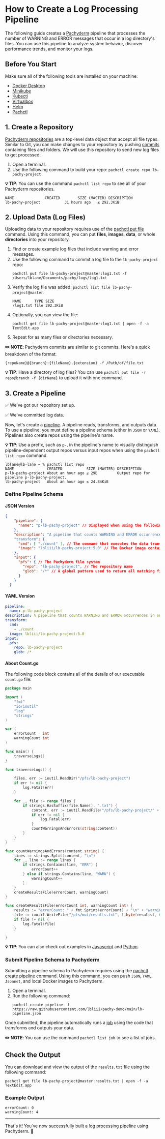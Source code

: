 # How to Create a Log Processing Pipeline 

The following guide creates a [Pachyderm](https://www.pachyderm.com/) pipeline that processes the number of WARNING and ERROR messages that occur in a log directory's files. You can use this pipeline to analyze system behavior, discover performance trends, and monitor your logs. 

## Before You Start 

Make sure all of the following tools are installed on your machine:

- [Docker Desktop](https://www.docker.com/products/docker-desktop/)
- [Minikube](https://minikube.sigs.k8s.io/docs/start/)
- [Kubectl](https://kubernetes.io/docs/tasks/tools/)
- [Virtualbox](https://www.virtualbox.org/wiki/Downloads)
- [Helm](https://helm.sh/docs/intro/install/)
- [Pachctl](https://docs.pachyderm.com/latest/getting-started/local-installation/#install-pachctl)

## 1. Create a Repository 

[Pachyderm repositories](https://docs.pachyderm.com/latest/concepts/data-concepts/repo/#repository) are a top-level data object that accept all file types. Similar to Git, you can make changes to your repository by pushing [commits](https://docs.pachyderm.com/latest/concepts/data-concepts/commit/#commit) containing files and folders. We will use this repository to send new log files to get processed.

1. Open a terminal. 
2. Use the following command to build your repo: `pachctl create repo lb-pachy-project`

**💡 TIP**: You can use the command `pachctl list repo` to see all of your Pachyderm repositories. 

```
NAME              CREATED        SIZE (MASTER) DESCRIPTION                           
lb-pachy-project           31 hours ago   ≤ 292.3KiB  
```

## 2. Upload Data (Log Files)

Uploading data to your repository requires use of the [pachctl put file](https://docs.pachyderm.com/latest/reference/pachctl/pachctl_put_file) command. Using this command, you can put **files**, **images**, **data**, or whole **directories** into your repository.

1. Find or create example log files that include warning and error messages. 
2. Use the following command to commit a log file to the `lb-pachy-project` repo: 
   ```
   pachctl put file lb-pachy-project@master:log1.txt -f /Users/lblane/Documents/pachy/logs/log1.txt
   ```
3. Verify the log file was added: `pachctl list file lb-pachy-project@master`.
   ```
   NAME      TYPE SIZE     
   /log1.txt file 292.3KiB 
   ```
4. Optionally, you can view the file: 
   ```
   pachctl get file lb-pachy-project@master:log1.txt | open -f -a TextEdit.app
   ```
5. Repeat for as many files or directories necessary. 

**✏️ NOTE**: Pachyderm commits are similar to git commits. Here's a quick breakdown of the format:
   ```
   {repoName}@{branch}:{fileName}.{extension} -f /Path/of/file.txt
   ```

**💡 TIP**: Have a directory of log files? You can use `pachctl put file -r repo@branch -f {dirName}` to upload it with one command. 

## 3. Create a Pipeline 

✅ We've got our repository set up. 

✅ We've committed log data.

Now, let's create a [pipeline](https://docs.pachyderm.com/latest/concepts/pipeline-concepts/pipeline/#pipeline). A pipeline reads, transforms, and outputs data. To use a pipeline, you must define a pipeline schema (either in `JSON` or `YAML`). Pipelines also create repos using the pipeline's name.

**💡 TIP**: Use a prefix, such as `p-`, in the pipeline's name to visually distinguish pipeline-dependent output repos versus input repos when using the `pachctl list repo` command.

   ```
   lblane@lb-lane ~ % pachctl list repo                                                             
   NAME               CREATED           SIZE (MASTER) DESCRIPTION                                  
   p-lb-pachy-project About an hour ago ≤ 29B         Output repo for pipeline p-lb-pachy-project. 
   lb-pachy-project   About an hour ago ≤ 24.84KiB  
   ```

### Define Pipeline Schema 

#### JSON Version

```json 
{
    "pipeline": {
      "name": "p-lb-pachy-project" // Displayed when using the following command: pachctl list pipeline
    },
    "description": "A pipeline that counts WARNING and ERROR occurrences in one or many log files.", // Displayed when using the following command: pachctl list pipeline
    "transform": {
      "cmd": [ "./count" ], // The command that executes the data transformation & output
      "image": "lbliii/lb-pachy-project:5.0" // The Docker image containing the scripts/logic needed to transform the data. 
    },
    "input": {
      "pfs": { // The Pachyderm file system
        "repo": "lb-pachy-project", // The repository name 
        "glob": "/*" // A global pattern used to return all matching files; example: pachctl glob file <repo>@<branch-or-commit>:<pattern> [flags]
      }
    }
  }
```

#### YAML Version

```yaml
pipeline:
  name: p-lb-pachy-project
description: A pipeline that counts WARNING and ERROR occurrences in one or many log files.
transform:
  cmd:
    - ./count 
  image: lbliii/lb-pachy-project:5.0
input:
  pfs:
    repo: lb-pachy-project
    glob: /*
```

#### About Count.go

The following code block contains all of the details of our executable `count.go` file:  

```go 
package main

import (
	"fmt"
	"io/ioutil"
	"log"
	"strings"
)

var (
	errorCount   int
	warningCount int
)

func main() {
	traverseLogs()
}

func traverseLogs() {

	files, err := ioutil.ReadDir("/pfs/lb-pachy-project")
	if err != nil {
		log.Fatal(err)
	}

	for _, file := range files {
		if strings.HasSuffix(file.Name(), ".txt") {
			content, err := ioutil.ReadFile("/pfs/lb-pachy-project/" + file.Name())
			if err != nil {
				log.Fatal(err)
			}
			countWarningsAndErrors(string(content))
		}
	}
}

func countWarningsAndErrors(content string) {
	lines := strings.Split(content, "\n")
	for _, line := range lines {
		if strings.Contains(line, "ERR") {
			errorCount++
		} else if strings.Contains(line, "WARN") {
			warningCount++
		}
	}
	createResultsFile(errorCount, warningCount)
}

func createResultsFile(errorCount int, warningCount int) {
	results := "errorCount: " + fmt.Sprint(errorCount) + "\n" + "warningCount: " + fmt.Sprint(warningCount)
	file := ioutil.WriteFile("/pfs/out/results.txt", []byte(results), 0644)
	if file != nil {
		log.Fatal(file)
	}

}
```
**💡 TIP**: You can also check out examples in [Javascript](https://github.com/lbliii/pachy-demo/blob/main/count.js) and [Python](https://github.com/lbliii/pachy-demo/blob/main/count.py). 

### Submit Pipeline Schema to Pachyderm 

Submitting a pipeline schema to Pachyderm requires using the [pachctl create pipeline](https://docs.pachyderm.com/latest/reference/pachctl/pachctl_create_pipeline/) command. Using this command, you can push `JSON`, `YAML`, `Jsonnet`, and local Docker images to Pachyderm.

1. Open a terminal.
2. Run the following command: 
   ``` 
   pachctl create pipeline -f https://raw.githubusercontent.com/lbliii/pachy-demo/main/lb-pipeline.json
   ```

Once submitted, the pipeline automatically runs a [job](https://docs.pachyderm.com/latest/concepts/pipeline-concepts/job/#job) using the code that transforms and outputs your data.  

**✏️ NOTE**: You can use the command `pachctl list job` to see a list of jobs. 

## Check the Output 

You can download and view the output of the `results.txt` file using the following command: 

```
pachctl get file lb-pachy-project@master:results.txt | open -f -a TextEdit.app
```

### Example Output 

```
errorCount: 0
warningCount: 4
```
---

That's it! You've now successfully built a log processing pipeline using Pachyderm. 🎉